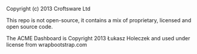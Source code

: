 Copyright (c) 2013 Croftsware Ltd

This repo is not open-source, it contains a mix of proprietary, licensed and open source code.

The ACME Dashboard is Copyright 2013 Łukasz Holeczek and used under license from wrapbootstrap.com

